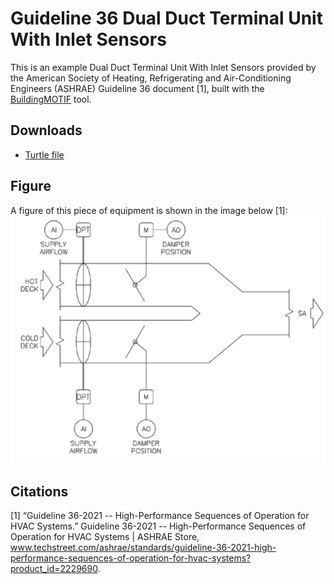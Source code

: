 # Guideline 36 Dual Duct Terminal Unit With Inlet Sensors

This is an example Dual Duct Terminal Unit With Inlet Sensors provided by the American Society of Heating, Refrigerating and Air-Conditioning Engineers (ASHRAE) Guideline 36 document [1], built with the [BuildingMOTIF](https://github.com/NREL/BuildingMOTIF) tool. 

## Downloads

- [Turtle file](../_static/models/g36-extensions-dual-duct-terminal-unit-with-inlet-sensors.ttl)

## Figure

A figure of this piece of equipment is shown in the image below [1]:
![g36-extensions-dual-duct-terminal-unit-with-inlet-sensors](../_static/images/g36-extensions-dual-duct-terminal-unit-with-inlet-sensors.png)

## Citations
[1] “Guideline 36-2021 -- High-Performance Sequences of Operation for HVAC Systems.” Guideline 36-2021 -- High-Performance Sequences of Operation for HVAC Systems | ASHRAE Store, www.techstreet.com/ashrae/standards/guideline-36-2021-high-performance-sequences-of-operation-for-hvac-systems?product_id=2229690. 
